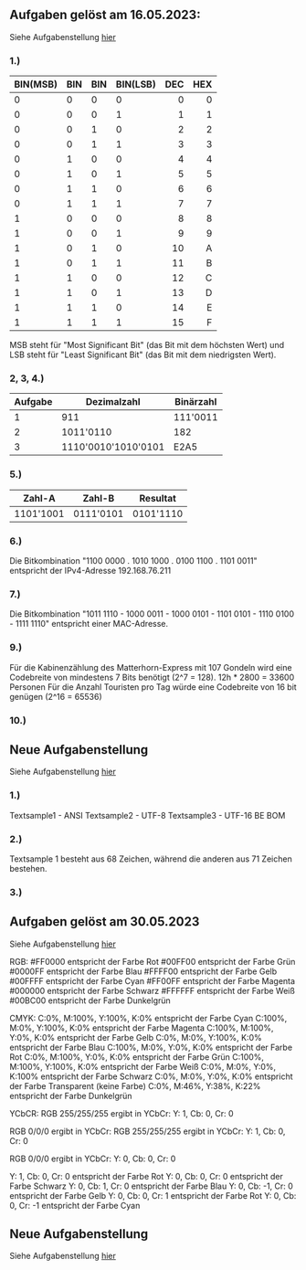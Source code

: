 ## Aufgaben gelöst am 16.05.2023:

Siehe Aufgabenstellung [hier](https://gitlab.com/ch-tbz-it/Stud/m114/-/blob/main/A.%20Daten%20codieren/A.1%20Zahlensysteme%2C%20numerische%20Codes/README.md)

### 1.)

|BIN(MSB)|BIN|BIN|BIN(LSB)|DEC|HEX|
|:---|:---|:---|:---|---:|---:|
| 0 | 0 | 0 | 0 | 0 | 0 |
| 0 | 0 | 0 | 1 | 1 | 1 |
| 0 | 0 | 1 | 0 | 2 | 2 |
| 0 | 0 | 1 | 1 | 3 | 3 |
| 0 | 1 | 0 | 0 | 4 | 4 |
| 0 | 1 | 0 | 1 | 5 | 5 |
| 0 | 1 | 1 | 0 | 6 | 6 |
| 0 | 1 | 1 | 1 | 7 | 7 |
| 1 | 0 | 0 | 0 | 8 | 8 |
| 1 | 0 | 0 | 1 | 9 | 9 |
| 1 | 0 | 1 | 0 | 10| A |
| 1 | 0 | 1 | 1 | 11| B |
| 1 | 1 | 0 | 0 | 12| C |
| 1 | 1 | 0 | 1 | 13| D |
| 1 | 1 | 1 | 0 | 14| E |
| 1 | 1 | 1 | 1 | 15| F |

MSB steht für "Most Significant Bit" (das Bit mit dem höchsten Wert) und LSB steht für "Least Significant Bit" (das Bit mit dem niedrigsten Wert).

### 2, 3, 4.)

| Aufgabe | Dezimalzahl | Binärzahl |
|---------|-------------|-----------|
| 1       | 911         | 111'0011  |
| 2       | 1011'0110   | 182       |
| 3       | 1110'0010'1010'0101 | E2A5      |

### 5.)

| Zahl-A   | Zahl-B   | Resultat  |
|----------|----------|-----------|
| 1101'1001| 0111'0101| 0101'1110 |

### 6.)
Die Bitkombination "1100 0000 . 1010 1000 . 0100 1100 . 1101 0011" entspricht der IPv4-Adresse 192.168.76.211

### 7.)
Die Bitkombination "1011 1110 - 1000 0011 - 1000 0101 - 1101 0101 - 1110 0100 - 1111 1110" entspricht einer MAC-Adresse.

### 9.)

Für die Kabinenzählung des Matterhorn-Express mit 107 Gondeln wird eine Codebreite von mindestens 7 Bits benötigt (2^7 = 128). 
12h * 2800 = 33600 Personen
Für die Anzahl Touristen pro Tag würde eine Codebreite von 16 bit genügen (2^16 = 65536)

### 10.)

## Neue Aufgabenstellung

Siehe Aufgabenstellung [hier](https://gitlab.com/ch-tbz-it/Stud/m114/-/tree/main/A.%20Daten%20codieren/A.2%20Alphanumerische%20Codes%20ASCII%20und%20Unicode#aufgaben-zu-ascii-und-unicode)

### 1.)
Textsample1 - ANSI
Textsample2 - UTF-8
Textsample3 - UTF-16 BE BOM

### 2.)
Textsample 1 besteht aus 68 Zeichen, während die anderen aus 71 Zeichen bestehen.

### 3.)

## Aufgaben gelöst am 30.05.2023

Siehe Aufgabenstellung [hier](https://gitlab.com/ch-tbz-it/Stud/m114/-/tree/main/A.%20Daten%20codieren/A.4%20Bildcodierung#2-farbcodierung-rgb-cmyk)

RGB:
#FF0000 entspricht der Farbe Rot
#00FF00 entspricht der Farbe Grün
#0000FF entspricht der Farbe Blau
#FFFF00 entspricht der Farbe Gelb
#00FFFF entspricht der Farbe Cyan
#FF00FF entspricht der Farbe Magenta
#000000 entspricht der Farbe Schwarz
#FFFFFF entspricht der Farbe Weiß
#00BC00 entspricht der Farbe Dunkelgrün

CMYK:
C:0%, M:100%, Y:100%, K:0% entspricht der Farbe Cyan
C:100%, M:0%, Y:100%, K:0% entspricht der Farbe Magenta
C:100%, M:100%, Y:0%, K:0% entspricht der Farbe Gelb
C:0%, M:0%, Y:100%, K:0% entspricht der Farbe Blau
C:100%, M:0%, Y:0%, K:0% entspricht der Farbe Rot
C:0%, M:100%, Y:0%, K:0% entspricht der Farbe Grün
C:100%, M:100%, Y:100%, K:0% entspricht der Farbe Weiß
C:0%, M:0%, Y:0%, K:100% entspricht der Farbe Schwarz
C:0%, M:0%, Y:0%, K:0% entspricht der Farbe Transparent (keine Farbe)
C:0%, M:46%, Y:38%, K:22% entspricht der Farbe Dunkelgrün

YCbCR:
RGB 255/255/255 ergibt in YCbCr:
Y: 1, Cb: 0, Cr: 0

RGB 0/0/0 ergibt in YCbCr:
RGB 255/255/255 ergibt in YCbCr:
Y: 1, Cb: 0, Cr: 0

RGB 0/0/0 ergibt in YCbCr:
Y: 0, Cb: 0, Cr: 0

Y: 1, Cb: 0, Cr: 0 entspricht der Farbe Rot
Y: 0, Cb: 0, Cr: 0 entspricht der Farbe Schwarz
Y: 0, Cb: 1, Cr: 0 entspricht der Farbe Blau
Y: 0, Cb: -1, Cr: 0 entspricht der Farbe Gelb
Y: 0, Cb: 0, Cr: 1 entspricht der Farbe Rot
Y: 0, Cb: 0, Cr: -1 entspricht der Farbe Cyan

## Neue Aufgabenstellung

Siehe Aufgabenstellung [hier](https://gitlab.com/ch-tbz-it/Stud/m114/-/tree/main/B.%20Daten%20komprimieren/B.1%20Verlustlose%20Komprimierung#aufgaben-zu-komprimierung)


